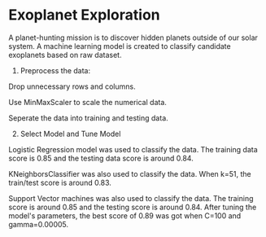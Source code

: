 # Exoplanet Exploration

A planet-hunting mission is to discover hidden planets outside of our solar system. A machine learning model is created to classify candidate exoplanets based on raw dataset.

1. Preprocess the data:


Drop unnecessary rows and columns.


Use MinMaxScaler to scale the numerical data.



Seperate the data into training and testing data.





   2. Select Model and Tune Model



Logistic Regression model was used to classify the data. The training data score is 0.85 and the testing data score is around 0.84.




KNeighborsClassifier was also used to classify the data. When k=51, the train/test score is around 0.83.




Support Vector machines was also used to classify the data. The training score is around 0.85 and the testing score is around 0.84. After tuning the model's parameters, the best score of 0.89 was got when C=100 and gamma=0.00005.
